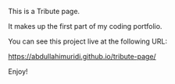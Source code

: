 This is a Tribute page.

It makes up the first part of my coding portfolio.

You can see this project live at the following URL:

https://abdullahimuridi.github.io/tribute-page/

Enjoy!
